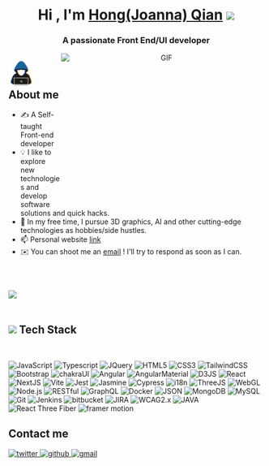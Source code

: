 
<h1 align="center"><b>Hi , I'm <a href="https://100rabhcsmc.github.io/Me.io/" target="blank">Hong(Joanna) Qian</a> </b><img src="https://media.giphy.com/media/hvRJCLFzcasrR4ia7z/giphy.gif" width="35"></h1>
<h3 align="center">A passionate Front End/UI developer</h3>


<a target="_blank" align="center">
  <img align="right" top="500" height="300" width="400" alt="GIF" src="https://media.giphy.com/media/SWoSkN6DxTszqIKEqv/giphy.gif">
</a>


## <picture><img src = "https://github.com/0xAbdulKhalid/0xAbdulKhalid/raw/main/assets/mdImages/about_me.gif" width = 50px></picture> **About me**

- ✍️ A Self-taught Front-end developer
- 💡 I like to explore new technologies and develop software solutions and quick hacks.
- 🌱 In my free time, I pursue 3D graphics, AI and other cutting-edge technologies as hobbies/side hustles.
- 📫 Personal website [link](https://my-portofolio-visualization.vercel.app/)
- ✉️ You can shoot me an <a href="mailto:honggzb@gmail.com" target="_blank">email</a> ! I'll try to respond as soon as I can.

<br><br>

<img src="https://user-images.githubusercontent.com/73097560/115834477-dbab4500-a447-11eb-908a-139a6edaec5c.gif"><br><br>

## <img src="https://media2.giphy.com/media/QssGEmpkyEOhBCb7e1/giphy.gif?cid=ecf05e47a0n3gi1bfqntqmob8g9aid1oyj2wr3ds3mg700bl&rid=giphy.gif" width ="25"><b> Tech Stack</b>
<br>

![JavaScript](https://img.shields.io/badge/-JavaScript-black?style=flat&logo=javascript)
![Typescript](https://img.shields.io/badge/-TypeScript-white?style=flat&logo=typescrip)
![JQuery](https://img.shields.io/badge/-JQuery-blue?style=flat&logo=jquery)
![HTML5](https://img.shields.io/badge/-HTML5-E34F26?style=flat&logo=html5&logoColor=white)
![CSS3](https://img.shields.io/badge/-CSS3-1572B6?style=flat&logo=css3)
![TailwindCSS](https://img.shields.io/badge/-TailwindCSS-blue?style=flat&logo=TailwindCSS)
![Bootstrap](https://img.shields.io/badge/-Bootstrap-563D7C?style=flat&logo=bootstrap)
![chakraUI](https://img.shields.io/badge/-chakraUI-02ad9c?style=flat&logo=chakraUI)
![Angular](https://img.shields.io/badge/-Angular-red?style=flat&logo=angular)
![AngularMaterial](https://img.shields.io/badge/-Angular%20Material-blue?style=flat&logo=AngularMaterial)
![D3JS](https://img.shields.io/badge/-D3JS-FCA121?style=flat&logo=D3JS)
![React](https://img.shields.io/badge/-React-black?style=flat&logo=react)
![NextJS](https://img.shields.io/badge/-NextJS-black?style=flat&logo=nextj)
![Vite](https://img.shields.io/badge/-Vite-56ccf2?style=flat&logo=Vite)
![Jest](https://img.shields.io/badge/-Jest-green?style=flat&logo=Jest)
![Jasmine](https://img.shields.io/badge/-Jasmine-gray?style=flat&logo=Jasmine)
![Cypress](https://img.shields.io/badge/-Cypress-11998e?style=flat&logo=Cypress)
![i18n](https://img.shields.io/badge/-i18n-fc6767?style=flat&logo=i18n)
![ThreeJS](https://img.shields.io/badge/-ThreeJS-blue?style=flat&logo=Threejs)
![WebGL](https://img.shields.io/badge/-WebGL-red?logo=WebGL)
![Node.js](https://img.shields.io/badge/-Node.js-green?style=flat&logo=Node.js)
![RESTful](https://img.shields.io/badge/-RESTful-2f80ed?style=flat&logo=RESTful)
![GraphQL](https://img.shields.io/badge/-GraphQL-ec008c?style=flat&logo=GraphQL)
![Docker](https://img.shields.io/badge/-Docker-black?style=flat&logo=docker)
![JSON](https://img.shields.io/badge/-json-02569B?style=flat&logo=json)
![MongoDB](https://img.shields.io/badge/-MongoDB-FCA121?style=flat&logo=mongodb)
![MySQL](https://img.shields.io/badge/-MySQL-black?style=flat&logo=mysql)
![Git](https://img.shields.io/badge/-Git-black?style=flat&logo=git)
![Jenkins](https://img.shields.io/badge/-Jenkins-white?style=flat&logo=Jenkins)
![bitbucket](https://img.shields.io/badge/-bitbucket-blue?style=flat&logo=bitbucket)
![JIRA](https://img.shields.io/badge/-JIRA-blue?style=flat&logo=JIRA)
![WCAG2.x](https://img.shields.io/badge/-WCAG2.x%20-bf61ff?style=flat&logo=WCAG%202.x)
![JAVA](https://img.shields.io/badge/-JAVA-white?style=flat&logo=JAVA)
![React Three Fiber](https://img.shields.io/badge/-React%20Three%20Fiber-gray?style=flat&logo=react-three%2Ffiber)
![framer motion](https://img.shields.io/badge/-framer%20motion-yellow?style=flat&logo=framer%20motion)

## Contact me

<a href="https://twitter.com/honggzb" target="_blank">
<img src=https://img.shields.io/badge/twitter-%2300acee.svg?color=1DA1F2&style=for-the-badge&logo=twitter&logoColor=white alt=twitter style="margin-bottom: 5px;" />

<a href="https://github.com/honggzb" target="_blank">
<img src=https://img.shields.io/badge/github-%2300acee.svg?color=181717&style=for-the-badge&logo=github&logoColor=white alt=github style="margin-bottom: 5px;" />

<a href="mailto:honggzb@gmail.com" target="_blank">
<img src=https://img.shields.io/badge/gmail-%2300acee.svg?color=EA4335&style=for-the-badge&logo=gmail&logoColor=white alt=gmail style="margin-bottom: 5px;" />
